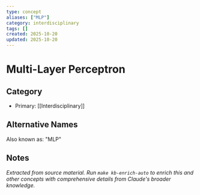 ```yaml
---
type: concept
aliases: ["MLP"]
category: interdisciplinary
tags: []
created: 2025-10-20
updated: 2025-10-20
---
```


# Multi-Layer Perceptron

## Category

- Primary: [[Interdisciplinary]]

## Alternative Names

Also known as: "MLP"

## Notes

*Extracted from source material. Run `make kb-enrich-auto` to enrich this and other concepts with comprehensive details from Claude's broader knowledge.*
